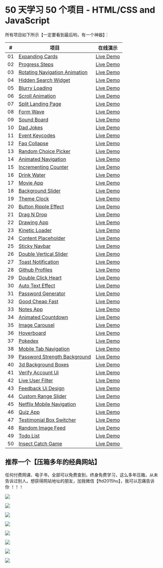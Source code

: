 # 50 天学习 50 个项目 - HTML/CSS and JavaScript

所有项目如下所示【一定要看到最后哟，有一个神器】：

|  #  | 项目                                                                                                                     | 在线演示                                                                         |
| :-: | --------------------------------------------------------------------------------------------------------------------------- | --------------------------------------------------------------------------------- |
| 01  | [Expanding Cards](https://github.com/didiaohu/50projects50days/tree/main/expanding-cards)                             | [Live Demo](https://50projects50days.com/projects/expanding-cards/)               |
| 02  | [Progress Steps](https://github.com/didiaohu/50projects50days/tree/main/progress-steps)                               | [Live Demo](https://50projects50days.com/projects/progress-steps/)                |
| 03  | [Rotating Navigation Animation](https://50projects50days.com/projects/rotating-navigation-animation/)                       | [Live Demo](https://50projects50days.com/projects/rotating-navigation-animation/) |
| 04  | [Hidden Search Widget](https://github.com/didiaohu/50projects50days/tree/main/hidden-search)                          | [Live Demo](https://50projects50days.com/projects/hidden-search-widget/)          |
| 05  | [Blurry Loading](https://github.com/didiaohu/50projects50days/tree/main/blurry-loading)                               | [Live Demo](https://50projects50days.com/projects/blurry-loading/)                |
| 06  | [Scroll Animation](https://github.com/didiaohu/50projects50days/tree/main/scroll-animation)                           | [Live Demo](https://50projects50days.com/projects/scroll-animation/)              |
| 07  | [Split Landing Page](https://github.com/didiaohu/50projects50days/tree/main/split-landing-page)                       | [Live Demo](https://50projects50days.com/projects/split-landing-page/)            |
| 08  | [Form Wave](https://github.com/didiaohu/50projects50days/tree/main/form-input-wave)                                         | [Live Demo](https://50projects50days.com/projects/form-wave/)                     |
| 09  | [Sound Board](https://github.com/didiaohu/50projects50days/tree/main/sound-board)                                     | [Live Demo](https://50projects50days.com/projects/sound-board/)                   |
| 10  | [Dad Jokes](https://github.com/didiaohu/50projects50days/tree/main/dad-jokes)                                         | [Live Demo](https://50projects50days.com/projects/dad-jokes/)                     |
| 11  | [Event Keycodes](https://github.com/didiaohu/50projects50days/tree/main/event-keycodes)                               | [Live Demo](https://50projects50days.com/projects/event-keycodes/)                |
| 12  | [Faq Collapse](https://github.com/didiaohu/50projects50days/tree/main/faq-collapse)                                   | [Live Demo](https://50projects50days.com/projects/faq-collapse/)                  |
| 13  | [Random Choice Picker](https://github.com/didiaohu/50projects50days/tree/main/random-choice-picker)                   | [Live Demo](https://50projects50days.com/projects/random-choice-picker/)          |
| 14  | [Animated Navigation](https://github.com/didiaohu/50projects50days/tree/main/animated-navigation)                     | [Live Demo](https://50projects50days.com/projects/animated-navigation/)           |
| 15  | [Incrementing Counter](https://github.com/didiaohu/50projects50days/tree/main/incrementing-counter)                   | [Live Demo](https://50projects50days.com/projects/incrementing-counter/)          |
| 16  | [Drink Water](https://github.com/didiaohu/50projects50days/tree/main/drink-water)                                     | [Live Demo](https://50projects50days.com/projects/drink-water/)                   |
| 17  | [Movie App](https://github.com/didiaohu/50projects50days/tree/main/movie-app)                                         | [Live Demo](https://50projects50days.com/projects/movie-app/)                     |
| 18  | [Background Slider](https://github.com/didiaohu/50projects50days/tree/main/background-slider)                         | [Live Demo](https://50projects50days.com/projects/background-slider/)             |
| 19  | [Theme Clock](https://github.com/didiaohu/50projects50days/tree/main/theme-clock)                                     | [Live Demo](https://50projects50days.com/projects/theme-clock/)                   |
| 20  | [Button Ripple Effect](https://github.com/didiaohu/50projects50days/tree/main/button-ripple-effect)                   | [Live Demo](https://50projects50days.com/projects/button-ripple-effect/)          |
| 21  | [Drag N Drop](https://github.com/didiaohu/50projects50days/tree/main/drag-n-drop)                                     | [Live Demo](https://50projects50days.com/projects/drag-n-drop/)                   |
| 22  | [Drawing App](https://github.com/didiaohu/50projects50days/tree/main/drawing-app)                                     | [Live Demo](https://50projects50days.com/projects/drawing-app/)                   |
| 23  | [Kinetic Loader](https://github.com/didiaohu/50projects50days/tree/main/kinetic-loader)                               | [Live Demo](https://50projects50days.com/projects/kinetic-loader/)                |
| 24  | [Content Placeholder](https://github.com/didiaohu/50projects50days/tree/main/content-placeholder)                     | [Live Demo](https://50projects50days.com/projects/content-placeholder/)           |
| 25  | [Sticky Navbar](https://github.com/didiaohu/50projects50days/tree/main/sticky-navigation)                                 | [Live Demo](https://50projects50days.com/projects/sticky-navbar/)                 |
| 26  | [Double Vertical Slider](https://github.com/didiaohu/50projects50days/tree/main/double-vertical-slider)               | [Live Demo](https://50projects50days.com/projects/double-vertical-slider/)        |
| 27  | [Toast Notification](https://github.com/didiaohu/50projects50days/tree/main/toast-notification)                       | [Live Demo](https://50projects50days.com/projects/toast-notification/)            |
| 28  | [Github Profiles](https://github.com/didiaohu/50projects50days/tree/main/github-profiles)                             | [Live Demo](https://50projects50days.com/projects/github-profiles/)               |
| 29  | [Double Click Heart](https://github.com/didiaohu/50projects50days/tree/main/double-click-heart)                       | [Live Demo](https://50projects50days.com/projects/double-click-heart/)            |
| 30  | [Auto Text Effect](https://github.com/didiaohu/50projects50days/tree/main/auto-text-effect)                           | [Live Demo](https://50projects50days.com/projects/auto-text-effect/)              |
| 31  | [Password Generator](https://github.com/didiaohu/50projects50days/tree/main/password-generator)                       | [Live Demo](https://50projects50days.com/projects/password-generator/)            |
| 32  | [Good Cheap Fast](https://github.com/didiaohu/50projects50days/tree/main/good-cheap-fast)                             | [Live Demo](https://50projects50days.com/projects/good-cheap-fast/)               |
| 33  | [Notes App](https://github.com/didiaohu/50projects50days/tree/main/notes-app)                                         | [Live Demo](https://50projects50days.com/projects/notes-app/)                     |
| 34  | [Animated Countdown](https://github.com/didiaohu/50projects50days/tree/main/animated-countdown)                       | [Live Demo](https://50projects50days.com/projects/animated-countdown/)            |
| 35  | [Image Carousel](https://github.com/didiaohu/50projects50days/tree/main/image-carousel)                               | [Live Demo](https://50projects50days.com/projects/image-carousel/)                |
| 36  | [Hoverboard](https://github.com/didiaohu/50projects50days/tree/main/hoverboard)                                       | [Live Demo](https://50projects50days.com/projects/hoverboard/)                    |
| 37  | [Pokedex](https://github.com/didiaohu/50projects50days/tree/main/pokedex)                                             | [Live Demo](https://50projects50days.com/projects/pokedex/)                       |
| 38  | [Mobile Tab Navigation](https://github.com/didiaohu/50projects50days/tree/main/mobile-tab-navigation)                 | [Live Demo](https://50projects50days.com/projects/mobile-tab-navigation/)         |
| 39  | [Password Strength Background](https://github.com/didiaohu/50projects50days/tree/main/password-strength-background)   | [Live Demo](https://50projects50days.com/projects/password-strength-background/)  |
| 40  | [3d Background Boxes](https://github.com/didiaohu/50projects50days/tree/main/3d-boxes-background)                     | [Live Demo](https://50projects50days.com/projects/3d-background-boxes/)           |
| 41  | [Verify Account Ui](https://github.com/didiaohu/50projects50days/tree/main/verify-account-ui)                         | [Live Demo](https://50projects50days.com/projects/verify-account-ui/)             |
| 42  | [Live User Filter](https://github.com/didiaohu/50projects50days/tree/main/live-user-filter)                           | [Live Demo](https://50projects50days.com/projects/live-user-filter/)              |
| 43  | [Feedback Ui Design](https://github.com/didiaohu/50projects50days/tree/main/feedback-ui-design)                       | [Live Demo](https://50projects50days.com/projects/feedback-ui-design/)            |
| 44  | [Custom Range Slider](https://github.com/didiaohu/50projects50days/tree/main/custom-range-slider)                     | [Live Demo](https://50projects50days.com/projects/custom-range-slider/)           |
| 45  | [Netflix Mobile Navigation](https://github.com/didiaohu/50projects50days/tree/main/netflix-mobile-navigation)         | [Live Demo](https://50projects50days.com/projects/netflix-mobile-navigation/)     |
| 46  | [Quiz App](https://github.com/didiaohu/50projects50days/tree/main/quiz-app)                                           | [Live Demo](https://50projects50days.com/projects/quiz-app/)                      |
| 47  | [Testimonial Box Switcher](https://github.com/didiaohu/50projects50days/tree/main/testimonial-box-switcher)           | [Live Demo](https://50projects50days.com/projects/testimonial-box-switcher/)      |
| 48  | [Random Image Feed](https://github.com/didiaohu/50projects50days/tree/main/random-image-generator)                         | [Live Demo](https://50projects50days.com/projects/random-image-feed/)             |
| 49  | [Todo List](https://github.com/didiaohu/50projects50days/tree/main/todo-list)                                         | [Live Demo](https://50projects50days.com/projects/todo-list/)                     |
| 50  | [Insect Catch Game](https://github.com/didiaohu/50projects50days/tree/main/insect-catch-game)                         | [Live Demo](https://50projects50days.com/projects/insect-catch-game/)             |


## 推荐一个【压箱多年的经典网站】

任何付费网课、电子书，全部可以免费查到，终身免费学习，这么多年压箱，从未告诉过别人。想获得网站地址的朋友，加我微信【ftd2015hu】，我可以忍痛告诉你 ！！！

![](https://cdn.nlark.com/yuque/0/2021/png/296593/1626427642697-2491addc-7fc3-4aec-b913-25488605b55f.png)

![](https://cdn.nlark.com/yuque/0/2021/png/296593/1626427710757-c8b4cafa-fb7e-4e60-83e2-72534b055c36.png)

![](https://cdn.nlark.com/yuque/0/2021/png/296593/1626427906335-12bc0c84-666c-4ebc-acc7-ba1052fb2df4.png)

![](https://cdn.nlark.com/yuque/0/2021/png/296593/1626427981068-c6fb7fd6-354b-40b8-9316-1a006e3fb2f9.png)

![](https://cdn.nlark.com/yuque/0/2021/png/296593/1626428059762-eec16427-2d50-402c-a79b-fdc019da0e5e.png)

![](https://cdn.nlark.com/yuque/0/2021/png/296593/1626428139250-3807bf23-1e41-48dc-9b26-c92e24577760.png)

![](https://cdn.nlark.com/yuque/0/2021/png/296593/1626428196581-c8c04e26-3f67-45fd-bce3-609c5f26d327.png)

![](https://cdn.nlark.com/yuque/0/2021/png/296593/1626428297936-d2d1eb80-cbd1-4a9c-9234-d8f6ff7b5746.png)
